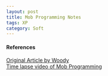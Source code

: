```yaml
---
layout: post
title: Mob Programming Notes
tags: XP
category: Soft
---
```


#### References ####
[Original Article by Woody](http://mobprogramming.org/)  
[Time lapse video of Mob Programming](http://mobprogramming.org/mob-programming-time-lapse-video-a-day-of-mob-programming/)  
